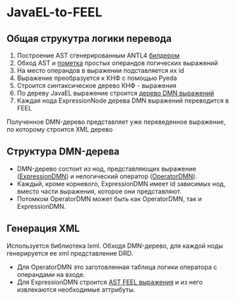 # JavaEL-to-FEEL
## Общая струкутра логики перевода
1. Построение AST сгенерированным ANTL4 [билдером]()
2. Обход AST и [пометка]() простых операндов логических выражений
3. На место операндов в выражении подставляется их id
4. Выражение преобразуется к КНФ с помощью Pyeda
5. Строится синтаксическое дерево КНФ - выражения
6. По дереву JavaEL выражение строится [дерево DMN выражений]()
7. Каждая нода ExpressionNode дерева DMN выражений переводится в FEEL

Полученное DMN-дерево представляет уже переведенное выражение,
по которому строится XML дерево

## Структура DMN-дерева
* DMN-дерево состоит из нод, представляющих выражение ([ExpressionDMN]())
и нелогический оператор ([OperatorDMN]()).
* Каждый, кроме корневого, ExpressionDMN имеет id зависимых нод, вместо части выражения, которое они представляют. 
* Потомком OperatorDMN может быть как OperatorDMN, так и ExpressionDMN.

## Генерация XML
Используется библиотека lxml. Обходя DMN-дерево, для каждой ноды генерируется ee xml представление DRD.
* Для OperatorDMN это заготовленная таблица логики оператора с операндами на входе.
* Для ExpressionDMN строится [AST FEEL выражения]() и из него извлекаются необходимые аттрибуты.